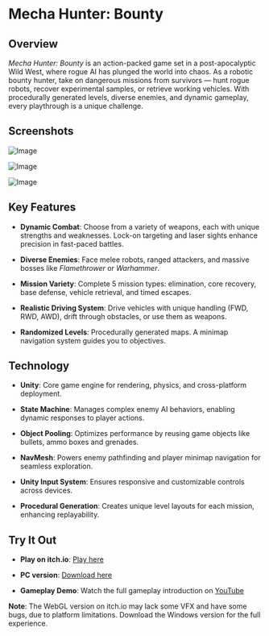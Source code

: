 # Mecha Hunter: Bounty

## Overview
*Mecha Hunter: Bounty* is an action-packed game set in a post-apocalyptic Wild West, where rogue AI has plunged the world into chaos. As a robotic bounty hunter, take on dangerous missions from survivors — hunt rogue robots, recover experimental samples, or retrieve working vehicles. With procedurally generated levels, diverse enemies, and dynamic gameplay, every playthrough is a unique challenge.

## Screenshots
![Image](https://github.com/user-attachments/assets/b2dd4a8d-cd57-414e-9b26-79f2b12625f6)

![Image](https://github.com/user-attachments/assets/301332b7-5546-4cbf-af55-f9311085e255)

![Image](https://github.com/user-attachments/assets/5f4e108b-8d14-4a19-be70-bcc8398422f8)

## Key Features
- **Dynamic Combat**: Choose from a variety of weapons, each with unique strengths and weaknesses. Lock-on targeting and laser sights enhance precision in fast-paced battles.

- **Diverse Enemies**: Face melee robots, ranged attackers, and massive bosses like *Flamethrower* or *Warhammer*.

- **Mission Variety**: Complete 5 mission types: elimination, core recovery, base defense, vehicle retrieval, and timed escapes.

- **Realistic Driving System**: Drive vehicles with unique handling (FWD, RWD, AWD), drift through obstacles, or use them as weapons.

- **Randomized Levels**: Procedurally generated maps. A minimap navigation system guides you to objectives.
  
## Technology
- **Unity**: Core game engine for rendering, physics, and cross-platform deployment.
  
- **State Machine**: Manages complex enemy AI behaviors, enabling dynamic responses to player actions.
  
- **Object Pooling**: Optimizes performance by reusing game objects like bullets, ammo boxes and grenades.
  
- **NavMesh**: Powers enemy pathfinding and player minimap navigation for seamless exploration.
  
- **Unity Input System**: Ensures responsive and customizable controls across devices.
  
- **Procedural Generation**: Creates unique level layouts for each mission, enhancing replayability.
  

## Try It Out
- **Play on itch.io**: [Play here](https://huynhnguyen-haku.itch.io/mecha-cowboy)

- **PC version**: [Download here](https://drive.google.com/file/d/1aE8SU49po-05objJdi_XRSG7j3Cwz72W/view?usp=sharing)
  
- **Gameplay Demo**: Watch the full gameplay introduction on [YouTube](https://your-youtube-link)

**Note**: The WebGL version on itch.io may lack some VFX and have some bugs, due to platform limitations. Download the Windows version for the full experience.

